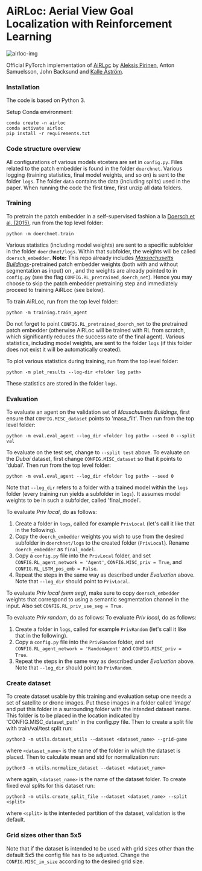 # AiRLoc: Aerial View Goal Localization with Reinforcement Learning

![airloc-img](https://user-images.githubusercontent.com/32370520/188417494-6e1ee3c3-e221-4a4a-b067-f5de1c178e0c.png)

Official PyTorch implementation of [AiRLoc](https://arxiv.org/abs/2209.03694) by [Aleksis Pirinen](https://www.ri.se/en/person/aleksis-pirinen), Anton Samuelsson, John Backsund and [Kalle Åström](https://www.maths.lu.se/staff/kalleastrom/).

### Installation
The code is based on Python 3.

Setup Conda environment:
```
conda create -n airloc
conda activate airloc
pip install -r requirements.txt
```

### Code structure overview
All configurations of various models etcetera are set in `config.py`. Files related to the patch embedder is found in the folder `doerchnet`. Various logging (training statistics, final model weights, and so on) is sent to the folder `logs`. The folder `data` contains the data (including splits) used in the paper. When running the code the first time, first unzip all data folders.

### Training
To pretrain the patch embedder in a self-supervised fashion a la [Doersch et al. (2015)](https://www.cv-foundation.org/openaccess/content_iccv_2015/papers/Doersch_Unsupervised_Visual_Representation_ICCV_2015_paper.pdf), run from the top level folder:
```
python -m doerchnet.train
```
Various statistics (including model weights) are sent to a specific subfolder in the folder `doerchnet/logs`. Within that subfolder, the weights will be called `doersch_embedder`. **Note:** This repo already includes [*Massachusetts Buildings*](https://central.bac-lac.gc.ca/.item?id=TC-OTU-35911&op=pdf&app=Library&oclc_number=1032987428)-pretrained patch embedder weights (both with and without segmentation as input) on , and the weights are already pointed to in `config.py` (see the flag `CONFIG.RL_pretrained_doerch_net`). Hence you may choose to skip the patch embedder pretraining step and immediately proceed to training AiRLoc (see below).

To train AiRLoc, run from the top level folder:
```
python -m training.train_agent
```
Do not forget to point `CONFIG.RL_pretrained_doerch_net` to the pretrained patch embedder (otherwise AiRLoc will be trained with RL from scratch, which significantly reduces the success rate of the final agent). Various statistics, including model weights, are sent to the folder `logs` (if this folder does not exist it will be automatically created).

To plot various statistics during training, run from the top level folder:
```
python -m plot_results --log-dir <folder log path> 
```
These statistics are stored in the folder `logs`.

### Evaluation
To evaluate an agent on the validation set of _Masschusetts Buildings_, first ensure that `CONFIG.MISC_dataset` points to 'masa_filt'. Then run from the top level folder:
```
python -m eval.eval_agent --log_dir <folder log path> --seed 0 --split val 
```
To evaluate on the test set, change to `--split test` above. To evaluate on the _Dubai_ dataset, first change `CONFIG.MISC_dataset` so that it points to 'dubai'. Then run from the top level folder:
```
python -m eval.eval_agent --log_dir <folder log path> --seed 0
```
Note that `--log_dir` refers to a folder with a trained model within the `logs` folder (every training run yields a subfolder in `logs`). It assumes model weights to be in such a subfolder, called 'final_model'.

To evaluate _Priv local_, do as follows:
1. Create a folder in `logs`, called for example `PrivLocal` (let's call it like that in the following).
2. Copy the `doerch_embedder` weights you wish to use from the desired subfolder in `doerchnet/logs` to the created folder (`PrivLocal`). Rename `doerch_embedder` as `final_model`.
3. Copy a `config.py` file into the `PrivLocal` folder, and set `CONFIG.RL_agent_network = 'Agent'`, `CONFIG.MISC_priv = True`, and `CONFIG.RL_LSTM_pos_emb = False`.
4. Repeat the steps in the same way as described under _Evaluation_ above. Note that `--log_dir` should point to `PrivLocal`.

To evaluate _Priv local (sem seg)_, make sure to copy `doersch_embedder` weights that correspond to using a semantic segmentation channel in the input. Also set `CONFIG.RL_priv_use_seg = True`.

To evaluate _Priv random_, do as follows:
To evaluate _Priv local_, do as follows:
1. Create a folder in `logs`, called for example `PrivRandom` (let's call it like that in the following).
2. Copy a `config.py` file into the `PrivRandom` folder, and set `CONFIG.RL_agent_network = 'RandomAgent'` and `CONFIG.MISC_priv = True`.
3. Repeat the steps in the same way as described under _Evaluation_ above. Note that `--log_dir` should point to `PrivRandom`.

### Create dataset

To create dataset usable by this training and evaluation setup one needs a set of satellite or drone images. Put these images in a folder called 'image' and put this folder in a surrounding folder with the intended dataset name. This folder is to be placed in the location indicated by 'CONFIG.MISC\_dataset\_path' in the config.py file. Then to create a split file with train/val/test split run:

```
python3 -m utils.dataset_utils --dataset <dataset_name> --grid-game
```

where `<dataset_name>` is the name of the folder in which the dataset is placed. Then to calculate mean and std for normalization run:

```
python3 -m utils.normalize_dataset --dataset <dataset_name>
```

where again, `<dataset_name>` is the name of the dataset folder. To create fixed eval splits for this dataset run:

```
python3 -m utils.create_split_file --dataset <dataset_name> --split <split>
```

where `<split>` is the intenteded partition of the dataset, validation is the default.

### Grid sizes other than 5x5

Note that if the dataset is intended to be used with grid sizes other than the default 5x5 the config file has to be adjusted. Change the `CONFIG.MISC_im_size` according to the desired grid size.
